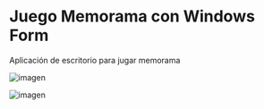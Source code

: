 # Juego Memorama con Windows Form 

Aplicación de escritorio para jugar memorama

![imagen](https://res.cloudinary.com/drbotbbjb/image/upload/v1653824133/Screenshot_133_cnin7x.png)

![imagen](https://res.cloudinary.com/drbotbbjb/image/upload/v1653824137/Screenshot_134_xi0f3s.png)
